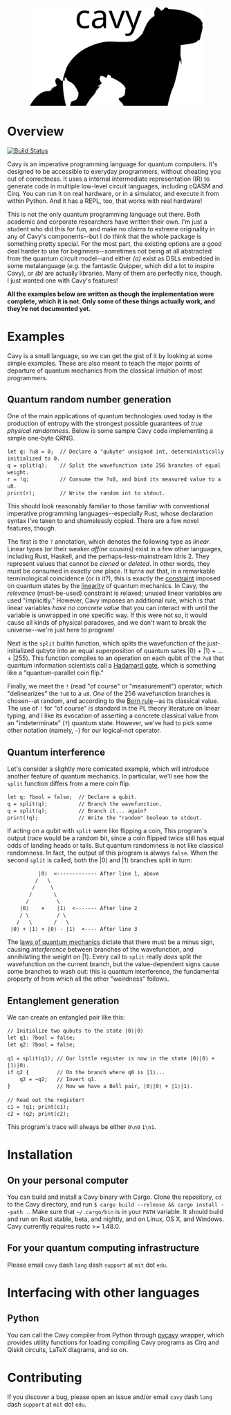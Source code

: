 
<div align="center">
<img src="assets/cavies.svg" width=400 alt="Cavy logo: a capybara with pups."></img>
</div>

# Overview

[![Build Status](https://travis-ci.com/mcncm/cavy-rs.svg?token=wTZePJvDpqqWnfcvqYkS&branch=master)](https://travis-ci.com/mcncm/cavy-rs)

Cavy is an imperative programming language for quantum computers. It's designed
to be accessible to everyday programmers, without cheating you out of
correctness. It uses a internal intermediate representation (IR) to generate
code in multiple low-level circuit languages, including cQASM and Cirq. You can
run it on real hardware, or in a simulator, and execute it from within Python.
And it has a REPL, too, that works with real hardware!

This is not the only quantum programming language out there. Both academic and
corporate researchers have written their own. I'm just a student who did this
for fun, and make no claims to extreme originality in any of Cavy's
components--but I do think that the whole package is something pretty special.
For the most part, the existing options are a good deal harder to use for
beginners--sometimes not being at all abstracted from the quantum circuit
model--and either _(a)_ exist as DSLs embedded in some metalanguage (_e.g._ the
fantastic Quipper, which did a lot to inspire Cavy), or _(b)_ are actually
libraries. Many of them are perfectly nice, though. I just wanted one with
Cavy's features!

**All the examples below are written as though the implementation were complete,
which it is not. Only some of these things actually work, and they’re not
documented yet.**

# Examples
Cavy is a small language, so we can get the gist of it by looking at some simple
examples. These are also meant to teach the major points of departure of quantum
mechanics from the classical intuition of most programmers.

## Quantum random number generation
One of the main applications of quantum technologies used today is the
production of entropy with the strongest possible guarantees of _true physical
randomness_. Below is some sample Cavy code implementing a simple one-byte QRNG.

```cavy
let q: ?u8 = 0;  // Declare a "qubyte" unsigned int, deterministically initialized to 0.
q = split(q);    // Split the wavefunction into 256 branches of equal weight.
r = !q;          // Consume the ?u8, and bind its measured value to a u8.
print(r);        // Write the random int to stdout.
```

This should look reasonably familiar to those familiar with conventional
imperative programming languages--especially Rust, whose declaration syntax I've
taken to and shamelessly copied. There are a few novel features, though.

The first is the `?` annotation, which denotes the following type as _linear_.
Linear types (or their weaker _affine_ cousins) exist in a few other languages,
including Rust, Haskell, and the perhaps-less-mainstream Idris 2. They represent
values that cannot be _cloned_ or _deleted_. In other words, they must be
consumed in exactly one place. It turns out that, in a remarkable terminological
coincidence (or is it?), this is exactly the
[constraint](https://en.wikipedia.org/wiki/No-cloning_theorem) imposed on
quantum states by the
[linearity](https://en.wikipedia.org/wiki/Quantum_superposition) of quantum
mechanics. In Cavy, the _relevance_ (must-be-used) constraint is relaxed; unused
linear variables are used "implicitly." However, Cavy imposes an additional
rule, which is that linear variables _have no concrete value_ that you can
interact with until the variable is unwrapped in one specific way. If this were
not so, it would cause all kinds of physical paradoxes, and we don't want to
break the universe--we're just here to program!

Next is the `split` builtin function, which splits the wavefunction of the
just-initialized qubyte into an equal superposition of quantum sates |0⟩ + |1⟩ +
... + |255⟩. This function compiles to an operation on each qubit of the `?u8`
that quantum information scientists call a [Hadamard
gate](https://en.wikipedia.org/wiki/Hadamard_transform#Quantum_computing_applications),
which is something like a "quantum-parallel coin flip." 

Finally, we meet the `!` (read "of course" or "measurement") operator, which
"delinearizes" the `?u8` to a `u8`. _One_ of the 256 wavefunction branches is
chosen--at random, and according to the [Born
rule](https://en.wikipedia.org/wiki/Born_rule)--as its classical value. The use
of `!` for "of course" is standard in the PL theory literature on linear typing,
and I like its evocation of asserting a concrete classical value from an
"indeterminate" (`?`) quantum state. However, we've had to pick some other
notation (namely, `~`) for our logical-not operator.

## Quantum interference

Let's consider a slightly more comicated example, which will introduce another
feature of quantum mechanics. In particular, we'll see how the `split` function
differs from a mere coin flip.

```cavy
let q: ?bool = false;  // Declare a qubit.
q = split(q);          // Branch the wavefunction.
q = split(q);          // Branch it... again?
print(!q);             // Write the "random" boolean to stdout.
```

If acting on a qubit with `split` were like flipping a coin, This program's
output trace would be a random bit, since a coin flipped twice still has equal
odds of landing heads or tails. But quantum randomness is not like classical
randomness. In fact, the output of this program is always `false`. When the
second `split` is called, both the |0⟩ and
|1⟩ branches split in turn:

              |0⟩  <------------- After line 1, above
             /   \
            /     \
           /       \
          /         \
        |0⟩    +    |1⟩  <------- After line 2
        / \         / \
       /   \       /   \
     |0⟩ + |1⟩ + |0⟩ - |1⟩  <---- After line 3

The [laws of quantum
mechanics](https://en.wikipedia.org/wiki/Unitarity_(physics)) dictate that there
must be a minus sign, causing _interference_ between branches of the
wavefunction, and annihilating the weight on |1⟩. Every call to `split` really
_does_ split the wavefunction on the current branch, but the value-dependent
signs cause some branches to wash out: this is quantum interference, the
fundamental property of from which all the other "weirdness" follows.

## Entanglement generation
We can create an entangled pair like this:

```cavy
// Initialize two qubuts to the state |0⟩|0⟩
let q1: ?bool = false;
let q2: ?bool = false;

q1 = split(q1); // Our little register is now in the state |0⟩|0⟩ + |1⟩|0⟩.
if q2 {         // On the branch where q0 is |1⟩...
    q2 = ~q2;   // Invert q1.
}               // Now we have a Bell pair, |0⟩|0⟩ + |1⟩|1⟩.

// Read out the register!
c1 = !q1; print(c1);
c2 = !q2; print(c2);
```

This program's trace will always be either `0\n0` `1\n1`.

<!--
## Grover's algorithm

This is where we'll see our first genuine asymptotic quantum speedup (only a
quadratic one, but a speedup nonetheless!).

Suppose we have a subroutine

```cavy
mem <- qalloc(n);

```
-->

# Installation

## On your personal computer
You can build and install a Cavy binary with Cargo. Clone the repository, `cd`
to the Cavy directory, and run `$ cargo build --release && cargo install --path
.`. Make sure that `~/.cargo/bin` is in your `PATH` variable. It should build
and run on Rust stable, beta, and nightly, and on Linux, OS X, and Windows. Cavy
currently requires rustc >= 1.48.0.

## For your quantum computing infrastructure
Please email `cavy` dash `lang` dash `support` at `mit` dot `edu`.

# Interfacing with other languages

## Python
You can call the Cavy compiler from Python through
[pycavy](https://github.com/mcncm/pycavy) wrapper, which provides utility
functions for loading compiling Cavy programs as Cirq and Qiskit circuits, LaTeX
diagrams, and so on.

# Contributing
If you discover a bug, please open an issue and/or email `cavy` dash `lang` dash
`support` at `mit` dot `edu`.

